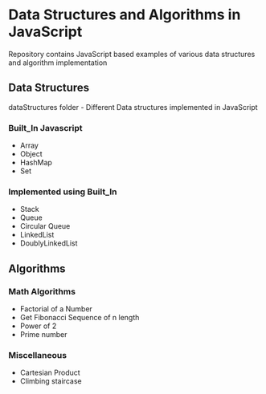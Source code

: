 # Data Structures and Algorithms in JavaScript

Repository contains JavaScript based examples of various data structures and algorithm implementation

## Data Structures 

 dataStructures folder - Different Data structures implemented in JavaScript

### Built_In Javascript
 * Array 
 * Object
 * HashMap
 * Set

### Implemented using Built_In
* Stack
* Queue
* Circular Queue
* LinkedList
* DoublyLinkedList


## Algorithms

### Math Algorithms
* Factorial of a Number
* Get Fibonacci Sequence of n length
* Power of 2
* Prime number

### Miscellaneous
* Cartesian Product
* Climbing staircase

